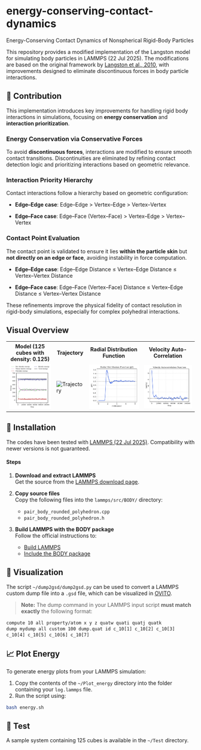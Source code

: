 # energy-conserving-contact-dynamics
Energy-Conserving Contact Dynamics of Nonspherical Rigid-Body Particles

This repository provides a modified implementation of the Langston model for simulating body particles in LAMMPS (22 Jul 2025). The modifications are based on the original framework by [Langston et al., 2010](https://link.springer.com/article/10.1007/s10035-010-0217-4), with improvements designed to eliminate discontinuous forces in body particle interactions.

## 🚀 Contribution

This implementation introduces key improvements for handling rigid body interactions in simulations, focusing on **energy conservation** and **interaction prioritization**.

### Energy Conservation via Conservative Forces

To avoid **discontinuous forces**, interactions are modified to ensure smooth contact transitions. Discontinuities are eliminated by refining contact detection logic and prioritizing interactions based on geometric relevance.

### Interaction Priority Hierarchy

Contact interactions follow a hierarchy based on geometric configuration:

- **Edge–Edge case**:
  Edge–Edge > Vertex–Edge > Vertex–Vertex

- **Edge–Face case**:
  Edge–Face (Vertex–Face) > Vertex–Edge > Vertex–Vertex

### Contact Point Evaluation

The contact point is validated to ensure it lies **within the particle skin** but **not directly on an edge or face**, avoiding instability in force computation.

- **Edge–Edge case**:
  Edge–Edge Distance ≤ Vertex–Edge Distance ≤ Vertex–Vertex Distance

- **Edge–Face case**:
  Edge–Face (Vertex–Face) Distance ≤ Vertex–Edge Distance ≤ Vertex–Vertex Distance

These refinements improve the physical fidelity of contact resolution in rigid-body simulations, especially for complex polyhedral interactions.

## Visual Overview

<table>
  <tr>
    <th>Model (125 cubes with density: 0.125)</th>
    <th>Trajectory</th>
    <th>Radial Distribution Function</th>
    <th>Velocity Auto-Correlation</th>
  </tr>
  <tr>
    <td><img src="image/energy.png" alt="Energy" width="300"/></td>
    <td><img src="image/cubes.gif" alt="Trajectory" width="300"/></td>
    <td><img src="image/rdf.png" alt="Radial Distribution Function" width="300"/></td>
    <td><img src="image/vacf.png" alt="Velocity Auto-Correlation Function" width="300"/></td>
  </tr>
</table>



## 🔧 Installation

The codes have been tested with [LAMMPS (22 Jul 2025)](https://download.lammps.org/tars/index.html). Compatibility with newer versions is not guaranteed.

#### Steps

1. **Download and extract LAMMPS**  
   Get the source from the [LAMMPS download page](https://download.lammps.org/tars/index.html).

2. **Copy source files**  
   Copy the following files into the `lammps/src/BODY/` directory:
   - `pair_body_rounded_polyhedron.cpp`
   - `pair_body_rounded_polyhedron.h`

3. **Build LAMMPS with the BODY package**  
   Follow the official instructions to:
   - [Build LAMMPS](https://docs.lammps.org/Build.html)
   - [Include the BODY package](https://docs.lammps.org/Build_package.html)

## 🧭 Visualization

The script `~/dump2gsd/dump2gsd.py` can be used to convert a LAMMPS custom dump file into a `.gsd` file, which can be visualized in [OVITO](https://www.ovito.org/).

> **Note:** The dump command in your LAMMPS input script **must match exactly** the following format:

```lammps
compute 10 all property/atom x y z quatw quati quatj quatk
dump mydump all custom 100 dump.quat id c_10[1] c_10[2] c_10[3] c_10[4] c_10[5] c_10[6] c_10[7]
```

## 📈 Plot Energy

To generate energy plots from your LAMMPS simulation:

1. Copy the contents of the `~/Plot_energy` directory into the folder containing your `log.lammps` file.
2. Run the script using:

  ```bash
  bash energy.sh
  ```

## 🧪 Test
A sample system containing 125 cubes is available in the `~/Test` directory.
